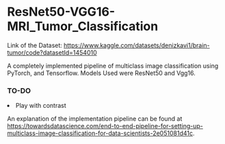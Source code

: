 # ResNet50-VGG16-MRI_Tumor_Classification <br>

Link of the Dataset: https://www.kaggle.com/datasets/denizkavi1/brain-tumor/code?datasetId=1454010 <br>

A completely implemented pipeline of multiclass image classification using PyTorch, and Tensorflow.
Models Used were ResNet50 and Vgg16. <br>

### TO-DO
<li> Play with contrast

An explanation of the implementation pipeline can be found at https://towardsdatascience.com/end-to-end-pipeline-for-setting-up-multiclass-image-classification-for-data-scientists-2e051081d41c.
